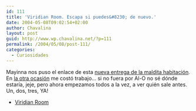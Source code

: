 ```yaml
---
id: 111
title: 'Viridian Room. Escapa si puedes&#8230; de nuevo.'
date: 2004-05-08T09:02:54+02:00
author: Chavalina
layout: post
guid: http://www.wp.chavalina.net/?p=111
permalink: /2004/05/08/post-111/
categories:
  - Curiosidades
---
```

<span class="alguien">Mayinna</span> nos puso el enlace de esta <a href="http://www.fasco-cs.com/works/viridian/index_e.html" target="_blank">nueva entrega de la maldita habitaci&oacute;n</a>. En <a href="http://www.chavalina.net/comentar.php?idpost=67" target="_blank">la otra ocasi&oacute;n</a> me cost&oacute; trabajo&#8230; si no fuera por <span class="alguien">Al-O</span> no s&eacute; d&oacute;nde estar&iacute;a, jeje, pero ahora empezamos todos a la vez, a ver qui&eacute;n sale antes. Un, dos, tres, YA! 

  * <a href="http://www.fasco-cs.com/works/viridian/index_e.html" target="_blank">Viridian Room</a>